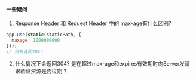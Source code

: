 #### 一些疑问
1. Response Header 和 Request Header 中的 max-age有什么区别?
```js
app.use(static(staticPath, {
  maxage: 1000000000
}));
// 没有返回304?
```

2. 什么情况下会返回304? 是在超过max-age和expires有效期时向Server发请求验证资源是否过期 ?